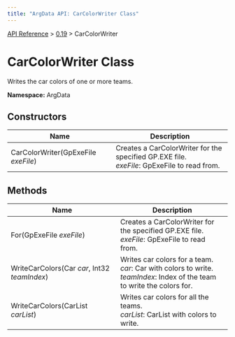 ```yaml
---
title: "ArgData API: CarColorWriter Class"
---
```


[API Reference](/argdata/api) &gt; [0.19](/argdata/api/0.19) &gt; CarColorWriter

# CarColorWriter Class

Writes the car colors of one or more teams.

**Namespace:** ArgData

## Constructors

<table class="table table-bordered table-striped ">
<thead>
  <tr>
    <th>Name</th>
    <th>Description</th>
  </tr>
</thead>
<tbody>
  <tr>
    <td>CarColorWriter(GpExeFile <em>exeFile</em>)</td>
    <td>Creates a CarColorWriter for the specified GP.EXE file.<br /><em>exeFile</em>: GpExeFile to read from.<br /></td>
  </tr>
</tbody>
</table>


## Methods

<table class="table table-bordered table-striped ">
<thead>
  <tr>
    <th>Name</th>
    <th>Description</th>
  </tr>
</thead>
<tbody>
  <tr>
    <td>For(GpExeFile <em>exeFile</em>)</td>
    <td>Creates a CarColorWriter for the specified GP.EXE file.<br /><em>exeFile</em>: GpExeFile to read from.<br /></td>
  </tr>
  <tr>
    <td>WriteCarColors(Car <em>car</em>, Int32 <em>teamIndex</em>)</td>
    <td>Writes car colors for a team.<br /><em>car</em>: Car with colors to write.<br /><em>teamIndex</em>: Index of the team to write the colors for.<br /></td>
  </tr>
  <tr>
    <td>WriteCarColors(CarList <em>carList</em>)</td>
    <td>Writes car colors for all the teams.<br /><em>carList</em>: CarList with colors to write.<br /></td>
  </tr>
</tbody>
</table>


